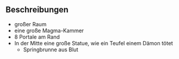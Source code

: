 ## Beschreibungen
- großer Raum
- eine große Magma-Kammer
- 8 Portale am Rand
- In der Mitte eine große Statue, wie ein Teufel einem Dämon tötet
	- Springbrunne aus Blut

